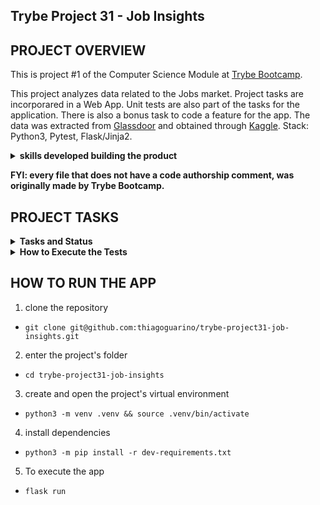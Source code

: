 ## Trybe Project 31 - Job Insights


## PROJECT OVERVIEW

  This is project #1 of the Computer Science Module at [Trybe Bootcamp](https://www.betrybe.com/).

  This project analyzes data related to the Jobs market. Project tasks are incorporared in a Web App. Unit tests are also part of the tasks for the application. There is also a bonus task to code a feature for the app. The data was extracted from [Glassdoor](https://www.glassdoor.com.br/) and obtained through [Kaggle](https://www.kaggle.com/atharvap329/glassdoor-data-science-job-data). Stack: Python3, Pytest, Flask/Jinja2.

<details>
  <summary>
    <b>skills developed building the product</b>
  </summary>
  Habilidades a serem trabalhadas:
  <ul>
    <li>Utilizar o terminal interativo do Python.</li>
    <li>Utilizar estruturas condicionais e de repetição.</li>
    <li>Utilizar funções built-in do Python.</li>
    <li>Utilizar tratamento de exceções.</li>
    <li>Realizar a manipulação de arquivos.</li>
    <li>Escrever funções.</li>
    <li>Escrever testes com Pytest.</li>
    <li>Escrever seus próprios módulos e importá-los em outros códigos.</li>
  </ul>
</details>

  <strong>FYI: every file that does not have a code authorship comment, was originally made by Trybe Bootcamp.</strong>

## PROJECT TASKS

<details>
  <summary>
    <b>Tasks and Status</b>
  </summary>

  * tasks 13 are bonus tasks

  *description* | *status*
  --- | :---:
  1 - Implement a function read | :heavy_check_mark:
  2 - Implement a function get_unique_job_types | :heavy_check_mark:
  3 - Implement a function get_unique_industries | :heavy_check_mark:
  4 - Implement a function get_max_salary | :heavy_check_mark:
  5 - Implement a function get_min_salary | :heavy_check_mark:
  6 - Implement a function filter_by_job_type | :heavy_check_mark:
  7 - Implement a function filter_by_industry | :heavy_check_mark:
  8 - Implement a function matches_salary_range | :heavy_check_mark:
  9 - Implement a function filter_by_salary_range | :heavy_check_mark:
  10 - Implement a test to count_ocurrences function | :heavy_check_mark:
  11 - Implement a test to read_brazilian_file function | :heavy_check_mark:
  12 - Implement a test to sort_by function | :heavy_check_mark:
  13.1 - Create a route /job receiving index param | :heavy_check_mark:
  13.2 - Create a view job, receiving index param | :heavy_check_mark:
  13.3 - Implement view job so that it returns status code 200 to valid jobs | :heavy_check_mark:
  13.4 - Implement view job that returns the exact HTML of a job's page | :heavy_check_mark:
</details>

<details>
  <summary><strong>How to Execute the Tests</strong></summary>

  To execute the tests, first check if you have the virtual environment up and running.

  <strong>To Execute All tests:</strong> ```$ python3 -m pytest```

  the file `pyproject.toml` already correctly configures pytest. However, in case you have issues with that and want a complete explicit output, the command is:

  ```bash
  python3 -m pytest -s -vv
  ```

  In case you need to execute just one test file, use the command:

  ```bash
  python3 -m pytest tests/filename.py
  ```

  In case you need to execute just one test function, use the command:

  ```bash
  python3 -m pytest -k test_function_name
  ```

  If you wish that the tests stop from being executed when the first error happens, use the param `-x`

  ```bash
  python3 -m pytest -x tests/filename.py
  ```

  To execute a specific test of a file, type the command:

  ```bash
  python3 -m pytest tests/filename.py::test_function_name
  ```
</details>

## HOW TO RUN THE APP

  1. clone the repository

   - `git clone git@github.com:thiagoguarino/trybe-project31-job-insights.git`
  
  2. enter the project's folder 

   - `cd trybe-project31-job-insights`

  3. create and open the project's virtual environment

  - `python3 -m venv .venv && source .venv/bin/activate`
  
  4. install dependencies

  - `python3 -m pip install -r dev-requirements.txt`

  5. To execute the app

  - `flask run`  
